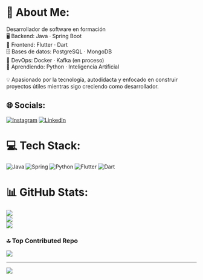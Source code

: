 # 💫 About Me:
Desarrollador de software en formación<br>🖥️ Backend: Java · Spring Boot<br>📱 Frontend: Flutter · Dart<br>🗄️ Bases de datos: PostgreSQL · MongoDB<br>🐳 DevOps: Docker · Kafka (en proceso)<br>🤖 Aprendiendo: Python · Inteligencia Artificial<br><br>💡 Apasionado por la tecnología, autodidacta y enfocado en construir proyectos útiles mientras sigo creciendo como desarrollador.


## 🌐 Socials:
[![Instagram](https://img.shields.io/badge/Instagram-%23E4405F.svg?logo=Instagram&logoColor=white)](https://instagram.com/julio_rd24) [![LinkedIn](https://img.shields.io/badge/LinkedIn-%230077B5.svg?logo=linkedin&logoColor=white)](https://linkedin.com/in/juliord24) 

# 💻 Tech Stack:
![Java](https://img.shields.io/badge/java-%23ED8B00.svg?style=for-the-badge&logo=openjdk&logoColor=white) ![Spring](https://img.shields.io/badge/spring-%236DB33F.svg?style=for-the-badge&logo=spring&logoColor=white) ![Python](https://img.shields.io/badge/python-3670A0?style=for-the-badge&logo=python&logoColor=ffdd54) ![Flutter](https://img.shields.io/badge/Flutter-%2302569B.svg?style=for-the-badge&logo=Flutter&logoColor=white) ![Dart](https://img.shields.io/badge/dart-%230175C2.svg?style=for-the-badge&logo=dart&logoColor=white)
# 📊 GitHub Stats:
![](https://github-readme-stats.vercel.app/api?username=juliord24&theme=dark&hide_border=false&include_all_commits=false&count_private=false)<br/>
![](https://nirzak-streak-stats.vercel.app/?user=juliord24&theme=dark&hide_border=false)<br/>
![](https://github-readme-stats.vercel.app/api/top-langs/?username=juliord24&theme=dark&hide_border=false&include_all_commits=false&count_private=false&layout=compact)

### 🔝 Top Contributed Repo
![](https://github-contributor-stats.vercel.app/api?username=juliord24&limit=5&theme=dark&combine_all_yearly_contributions=true)

---
[![](https://visitcount.itsvg.in/api?id=juliord24&icon=0&color=0)](https://visitcount.itsvg.in)

<!-- Proudly created with GPRM ( https://gprm.itsvg.in ) -->
